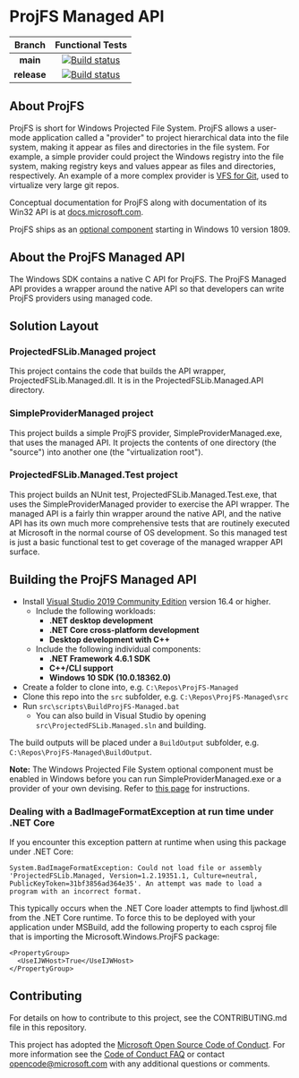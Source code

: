 # ProjFS Managed API

|Branch|Functional Tests|
|:--:|:--:|
|**main**|[![Build status](https://dev.azure.com/projfs/ci/_apis/build/status/PR%20-%20Build%20and%20Functional%20Test%20-%202019?branchName=main)](https://dev.azure.com/projfs/ci/_build/latest?definitionId=5)|
|**release**|[![Build status](https://dev.azure.com/microsoft/OS/_apis/build/status/ProjFS%20CI%20-%20Build,%20Sign,%20Package)](https://dev.azure.com/microsoft/OS/_build/latest?definitionId=37476)|

## About ProjFS

ProjFS is short for Windows Projected File System.  ProjFS allows a user-mode application called a
"provider" to project hierarchical data into the file system, making it appear as files and directories
in the file system. For example, a simple provider could project the Windows registry into the file
system, making registry keys and values appear as files and directories, respectively. An example of
a more complex provider is [VFS for Git](https://github.com/Microsoft/VFSForGit), used to virtualize
very large git repos.

Conceptual documentation for ProjFS along with documentation of its Win32 API is at
[docs.microsoft.com](https://docs.microsoft.com/en-us/windows/desktop/projfs/projected-file-system).

ProjFS ships as an [optional component](https://docs.microsoft.com/en-us/windows/desktop/projfs/enabling-windows-projected-file-system)
starting in Windows 10 version 1809.

## About the ProjFS Managed API

The Windows SDK contains a native C API for ProjFS.  The ProjFS Managed API provides a wrapper around
the native API so that developers can write ProjFS providers using managed code.

## Solution Layout

### ProjectedFSLib.Managed project

This project contains the code that builds the API wrapper, ProjectedFSLib.Managed.dll.  It is in the
ProjectedFSLib.Managed.API directory.

### SimpleProviderManaged project

This project builds a simple ProjFS provider, SimpleProviderManaged.exe, that uses the managed API.
It projects the contents of one directory (the "source") into another one (the "virtualization root").

### ProjectedFSLib.Managed.Test project

This project builds an NUnit test, ProjectedFSLib.Managed.Test.exe, that uses the SimpleProviderManaged
provider to exercise the API wrapper.  The managed API is a fairly thin wrapper around the native API,
and the native API has its own much more comprehensive tests that are routinely executed at Microsoft
in the normal course of OS development.  So this managed test is just a basic functional test to get
coverage of the managed wrapper API surface.

## Building the ProjFS Managed API

* Install [Visual Studio 2019 Community Edition](https://www.visualstudio.com/downloads/) version 16.4 or higher.
  * Include the following workloads:
    * **.NET desktop development**
    * **.NET Core cross-platform development**
    * **Desktop development with C++**
  * Include the following individual components:
    * **.NET Framework 4.6.1 SDK**
    * **C++/CLI support**
    * **Windows 10 SDK (10.0.18362.0)**
* Create a folder to clone into, e.g. `C:\Repos\ProjFS-Managed`
* Clone this repo into the `src` subfolder, e.g. `C:\Repos\ProjFS-Managed\src`
* Run `src\scripts\BuildProjFS-Managed.bat`
  * You can also build in Visual Studio by opening `src\ProjectedFSLib.Managed.sln` and building.

The build outputs will be placed under a `BuildOutput` subfolder, e.g. `C:\Repos\ProjFS-Managed\BuildOutput`.

**Note:** The Windows Projected File System optional component must be enabled in Windows before
you can run SimpleProviderManaged.exe or a provider of your own devising.  Refer to
[this page](https://docs.microsoft.com/en-us/windows/desktop/projfs/enabling-windows-projected-file-system)
for instructions.

### Dealing with a BadImageFormatException at run time under .NET Core
If you encounter this exception pattern at runtime when using this package under .NET Core:

    System.BadImageFormatException: Could not load file or assembly 'ProjectedFSLib.Managed, Version=1.2.19351.1, Culture=neutral, PublicKeyToken=31bf3856ad364e35'. An attempt was made to load a program with an incorrect format.

This typically occurs when the .NET Core loader attempts to find Ijwhost.dll from the .NET Core runtime. To force this to be deployed with your application under MSBuild, add the following property to each csproj file that is importing the Microsoft.Windows.ProjFS package:

    <PropertyGroup>
      <UseIJWHost>True</UseIJWHost>
    </PropertyGroup>


## Contributing

For details on how to contribute to this project, see the CONTRIBUTING.md file in this repository.

This project has adopted the [Microsoft Open Source Code of Conduct](https://opensource.microsoft.com/codeofconduct/).
For more information see the [Code of Conduct FAQ](https://opensource.microsoft.com/codeofconduct/faq/) or
contact [opencode@microsoft.com](mailto:opencode@microsoft.com) with any additional questions or comments.
